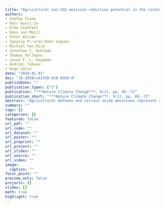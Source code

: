 ```yaml
---
title: "Agricultural non-CO2 emission reduction potential in the context of the 1.5 C target"
authors: 
- Stefan Frank
- Petr Havl\'ik
- Elke Stehfest
- Hans van Meijl
- Peter Witzke
- Ignacio P\'erez-Dom\'inguez
- Michiel Van Dijk
- Jonathan C. Doelman
- Thomas Fellmann
- Jason F. L. Koopman
- Andrzej Tabeau
- Hugo Valin
date: "2019-01-01"
doi: "10.1038/s41558-018-0358-8"
publishDate: ""
publication_types: ["2"]
publication: "***Nature Climate Change***, 9(1), pp. 66--72"
publication_short: "***Nature Climate Change***, 9(1), pp. 66--72"
abstract: "Agricultural methane and nitrous oxide emissions represent around 10â12 of total anthropogenic GHG emissions and have a key role to play in achieving a 1.5 ÂC (above pre-industrial) climate stabilization target. Using a multi-model assessment approach, we quantify the potential contribution of agriculture to the 1.5 ÂC target and decompose the mitigation potential by emission source, region and mitigation mechanism. The results show that the livestock sector will be vital to achieve emission reductions consistent with the 1.5 ÂC target mainly through emission-reducing technologies or structural changes. Agriculture may contribute emission reductions of 0.8â1.4 Gt of CO2-equivalent (CO2e) yrâˆ1 at just US20 per tCO2e in 2050. Combined with dietary changes, emission reductions can be increased to 1.7â1.8 GtCO2e yrâˆ1. At carbon prices compatible with the 1.5 ÂC target, agriculture could even provide average emission savings of 3.9 GtCO2e yrâˆ1 in 2050, which represents around 8 of current GHG emissions."
summary: ""
tags: []
categories: []
featured: false
url_pdf: ""
url_code: ""
url_dataset: ""
url_poster: ""
url_preprint: ""
url_project: ""
url_slides: ""
url_source: ""
url_video: ""
image: 
  caption: ""
focal_point: ""
preview_only: false
projects: []
slides: []
math: true
highlight: true
---
```

